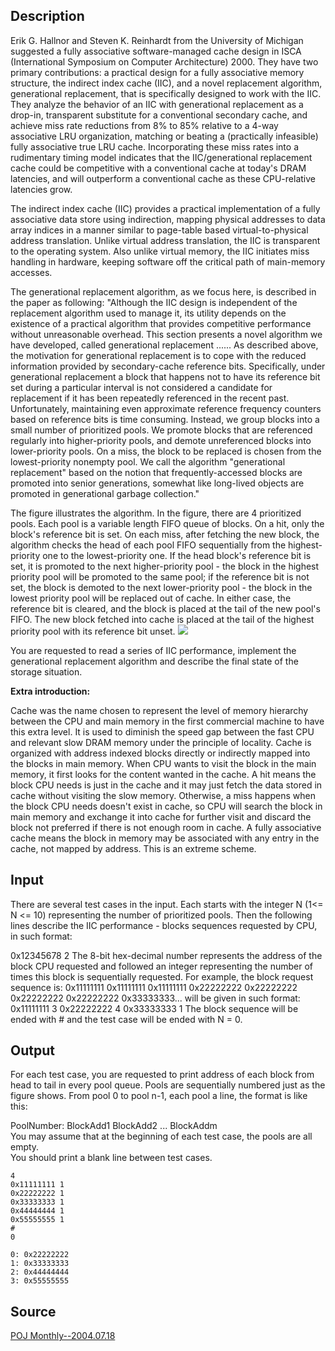 <h2>Description</h2><p>Erik G. Hallnor and Steven K. Reinhardt from the University of Michigan suggested a fully associative software-managed cache design in ISCA (International Symposium on Computer Architecture) 2000. They have two primary contributions: a practical design for a fully associative memory structure, the indirect index cache (IIC), and a novel replacement algorithm, generational replacement, that is specifically designed to work with the IIC. They analyze the behavior of an IIC with generational replacement as a drop-in, transparent substitute for a conventional secondary cache, and achieve miss rate reductions from 8% to 85% relative to a 4-way associative LRU organization, matching or beating a (practically infeasible) fully associative true LRU cache. Incorporating these miss rates into a rudimentary timing model indicates that the IIC/generational replacement cache could be competitive with a conventional cache at today's DRAM latencies, and will outperform a conventional cache as these CPU-relative latencies grow.
</p>
The indirect index cache (IIC) provides a practical implementation of a fully associative data store using indirection, mapping physical addresses to data array indices in a manner similar to page-table based virtual-to-physical address translation. Unlike virtual address translation, the IIC is transparent to the operating system. Also unlike virtual memory, the IIC initiates miss handling in hardware, keeping software off the critical path of main-memory accesses.

The generational replacement algorithm, as we focus here, is described in the paper as following:
"Although the IIC design is independent of the replacement algorithm used to manage it, its utility depends on the existence of a practical algorithm that provides competitive performance without unreasonable overhead. This section presents a novel algorithm we have developed, called generational replacement ......
As described above, the motivation for generational replacement is to cope with the reduced information provided by secondary-cache reference bits. Specifically, under generational replacement a block that happens not to have its reference bit set during a particular interval is not considered a candidate for replacement if it has been repeatedly referenced in the recent past. Unfortunately, maintaining even approximate reference frequency counters based on reference bits is time consuming. Instead, we group blocks into a small number of prioritized pools. We promote blocks that are referenced regularly into higher-priority pools, and demote unreferenced blocks into lower-priority pools. On a miss, the block to be replaced is chosen from the lowest-priority nonempty pool. We call the algorithm "generational replacement" based on the notion that frequently-accessed blocks are promoted into senior generations, somewhat like long-lived objects are promoted in generational garbage collection."

The figure illustrates the algorithm. In the figure, there are 4 prioritized pools. Each pool is a variable length FIFO queue of blocks. On a hit, only the block's reference bit is set. On each miss, after fetching the new block, the algorithm checks the head of each pool FIFO sequentially from the highest-priority one to the lowest-priority one. If the head block's reference bit is set, it is promoted to the next higher-priority pool - the block in the highest priority pool will be promoted to the same pool; if the reference bit is not set, the block is demoted to the next lower-priority pool - the block in the lowest priority pool will be replaced out of cache. In either case, the reference bit is cleared, and the block is placed at the tail of the new pool's FIFO. The new block fetched into cache is placed at the tail of the highest priority pool with its reference bit unset.
<img src="images/1705_1.jpg"><p>
</p>You are requested to read a series of IIC performance, implement the generational replacement algorithm and describe the final state of the storage situation.

<b>Extra introduction:</b><p>Cache was the name chosen to represent the level of memory hierarchy between the CPU and main memory in the first commercial machine to have this extra level. It is used to diminish the speed gap between the fast CPU and relevant slow DRAM memory under the principle of locality. Cache is organized with address indexed blocks directly or indirectly mapped into the blocks in main memory. When CPU wants to visit the block in the main memory, it first looks for the content wanted in the cache. A hit means the block CPU needs is just in the cache and it may just fetch the data stored in cache without visiting the slow memory. Otherwise, a miss happens when the block CPU needs doesn't exist in cache, so CPU will search the block in main memory and exchange it into cache for further visit and discard the block not preferred if there is not enough room in cache. A fully associative cache means the block in memory may be associated with any entry in the cache, not mapped by address. This is an extreme scheme.
</p><h2>Input</h2><p>There are several test cases in the input. Each starts with the integer N (1&lt;= N &lt;= 10) representing the number of prioritized pools. Then the following lines describe the IIC performance - blocks sequences requested by CPU, in such format:
</p>0x12345678 2
The 8-bit hex-decimal number represents the address of the block CPU requested and followed an integer representing the number of times this block is sequentially requested.
For example, the block request sequence is: 0x11111111 0x11111111 0x11111111 0x22222222 0x22222222 0x22222222 0x22222222 0x33333333... will be given in such format:
0x11111111 3
0x22222222 4
0x33333333 1
The block sequence will be ended with # and the test case will be ended with N = 0.
<h2>Output</h2><p>For each test case, you are requested to print address of each block from head to tail in every pool queue. Pools are sequentially numbered just as the figure shows. From pool 0 to pool n-1, each pool a line, the format is like this: 
</p>PoolNumber: <blank> BlockAdd1 <blank> BlockAdd2 <blank> ... BlockAddm <return>
<br>You may assume that at the beginning of each test case, the pools are all empty.
<br>You should print a blank line between test cases.
<br></return></blank></blank></blank><pre><code class="language-input1">4
0x11111111 1
0x22222222 1
0x33333333 1
0x44444444 1
0x55555555 1
#
0
</code></pre><pre><code class="language-output1">0: 0x22222222
1: 0x33333333
2: 0x44444444
3: 0x55555555
</code></pre><h2>Source</h2><a href="searchproblem?field=source&amp;key=POJ+Monthly--2004.07.18">POJ Monthly--2004.07.18</a>